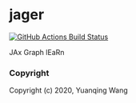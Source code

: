 jager
==============================
[//]: # (Badges)
[![GitHub Actions Build Status](https://github.com/choderalab/jager/workflows/CI/badge.svg)](https://github.com/choderalab/jager/actions?query=branch%3Amaster+workflow%3ACI)

JAx Graph lEaRn

### Copyright

Copyright (c) 2020, Yuanqing Wang

